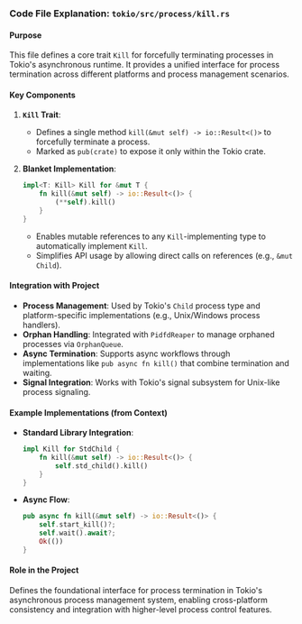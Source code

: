 ### Code File Explanation: `tokio/src/process/kill.rs`

#### Purpose
This file defines a core trait `Kill` for forcefully terminating processes in Tokio's asynchronous runtime. It provides a unified interface for process termination across different platforms and process management scenarios.

#### Key Components
1. **`Kill` Trait**:
   - Defines a single method `kill(&mut self) -> io::Result<()>` to forcefully terminate a process.
   - Marked as `pub(crate)` to expose it only within the Tokio crate.

2. **Blanket Implementation**:
   ```rust
   impl<T: Kill> Kill for &mut T {
       fn kill(&mut self) -> io::Result<()> {
           (**self).kill()
       }
   }
   ```
   - Enables mutable references to any `Kill`-implementing type to automatically implement `Kill`.
   - Simplifies API usage by allowing direct calls on references (e.g., `&mut Child`).

#### Integration with Project
- **Process Management**: Used by Tokio's `Child` process type and platform-specific implementations (e.g., Unix/Windows process handlers).
- **Orphan Handling**: Integrated with `PidfdReaper` to manage orphaned processes via `OrphanQueue`.
- **Async Termination**: Supports async workflows through implementations like `pub async fn kill()` that combine termination and waiting.
- **Signal Integration**: Works with Tokio's signal subsystem for Unix-like process signaling.

#### Example Implementations (from Context)
- **Standard Library Integration**:
  ```rust
  impl Kill for StdChild {
      fn kill(&mut self) -> io::Result<()> {
          self.std_child().kill()
      }
  }
  ```
- **Async Flow**:
  ```rust
  pub async fn kill(&mut self) -> io::Result<()> {
      self.start_kill()?;
      self.wait().await?;
      Ok(())
  }
  ```

#### Role in the Project
Defines the foundational interface for process termination in Tokio's asynchronous process management system, enabling cross-platform consistency and integration with higher-level process control features.  
